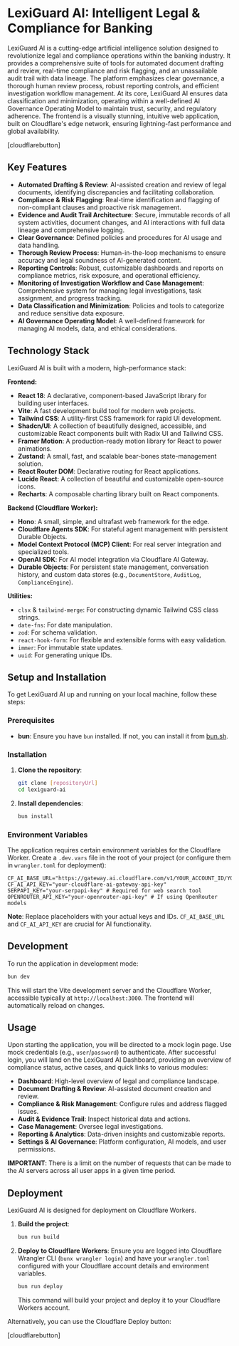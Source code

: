 # LexiGuard AI: Intelligent Legal & Compliance for Banking

LexiGuard AI is a cutting-edge artificial intelligence solution designed to revolutionize legal and compliance operations within the banking industry. It provides a comprehensive suite of tools for automated document drafting and review, real-time compliance and risk flagging, and an unassailable audit trail with data lineage. The platform emphasizes clear governance, a thorough human review process, robust reporting controls, and efficient investigation workflow management. At its core, LexiGuard AI ensures data classification and minimization, operating within a well-defined AI Governance Operating Model to maintain trust, security, and regulatory adherence. The frontend is a visually stunning, intuitive web application, built on Cloudflare's edge network, ensuring lightning-fast performance and global availability.

[cloudflarebutton]

## Key Features

*   **Automated Drafting & Review**: AI-assisted creation and review of legal documents, identifying discrepancies and facilitating collaboration.
*   **Compliance & Risk Flagging**: Real-time identification and flagging of non-compliant clauses and proactive risk management.
*   **Evidence and Audit Trail Architecture**: Secure, immutable records of all system activities, document changes, and AI interactions with full data lineage and comprehensive logging.
*   **Clear Governance**: Defined policies and procedures for AI usage and data handling.
*   **Thorough Review Process**: Human-in-the-loop mechanisms to ensure accuracy and legal soundness of AI-generated content.
*   **Reporting Controls**: Robust, customizable dashboards and reports on compliance metrics, risk exposure, and operational efficiency.
*   **Monitoring of Investigation Workflow and Case Management**: Comprehensive system for managing legal investigations, task assignment, and progress tracking.
*   **Data Classification and Minimization**: Policies and tools to categorize and reduce sensitive data exposure.
*   **AI Governance Operating Model**: A well-defined framework for managing AI models, data, and ethical considerations.

## Technology Stack

LexiGuard AI is built with a modern, high-performance stack:

**Frontend:**
*   **React 18**: A declarative, component-based JavaScript library for building user interfaces.
*   **Vite**: A fast development build tool for modern web projects.
*   **Tailwind CSS**: A utility-first CSS framework for rapid UI development.
*   **Shadcn/UI**: A collection of beautifully designed, accessible, and customizable React components built with Radix UI and Tailwind CSS.
*   **Framer Motion**: A production-ready motion library for React to power animations.
*   **Zustand**: A small, fast, and scalable bear-bones state-management solution.
*   **React Router DOM**: Declarative routing for React applications.
*   **Lucide React**: A collection of beautiful and customizable open-source icons.
*   **Recharts**: A composable charting library built on React components.

**Backend (Cloudflare Worker):**
*   **Hono**: A small, simple, and ultrafast web framework for the edge.
*   **Cloudflare Agents SDK**: For stateful agent management with persistent Durable Objects.
*   **Model Context Protocol (MCP) Client**: For real server integration and specialized tools.
*   **OpenAI SDK**: For AI model integration via Cloudflare AI Gateway.
*   **Durable Objects**: For persistent state management, conversation history, and custom data stores (e.g., `DocumentStore`, `AuditLog`, `ComplianceEngine`).

**Utilities:**
*   `clsx` & `tailwind-merge`: For constructing dynamic Tailwind CSS class strings.
*   `date-fns`: For date manipulation.
*   `zod`: For schema validation.
*   `react-hook-form`: For flexible and extensible forms with easy validation.
*   `immer`: For immutable state updates.
*   `uuid`: For generating unique IDs.

## Setup and Installation

To get LexiGuard AI up and running on your local machine, follow these steps:

### Prerequisites

*   **bun**: Ensure you have `bun` installed. If not, you can install it from [bun.sh](https://bun.sh/).

### Installation

1.  **Clone the repository**:
    ```bash
    git clone [repositoryUrl]
    cd lexiguard-ai
    ```

2.  **Install dependencies**:
    ```bash
    bun install
    ```

### Environment Variables

The application requires certain environment variables for the Cloudflare Worker. Create a `.dev.vars` file in the root of your project (or configure them in `wrangler.toml` for deployment):

```
CF_AI_BASE_URL="https://gateway.ai.cloudflare.com/v1/YOUR_ACCOUNT_ID/YOUR_GATEWAY_ID/openai"
CF_AI_API_KEY="your-cloudflare-ai-gateway-api-key"
SERPAPI_KEY="your-serpapi-key" # Required for web search tool
OPENROUTER_API_KEY="your-openrouter-api-key" # If using OpenRouter models
```
**Note**: Replace placeholders with your actual keys and IDs. `CF_AI_BASE_URL` and `CF_AI_API_KEY` are crucial for AI functionality.

## Development

To run the application in development mode:

```bash
bun dev
```

This will start the Vite development server and the Cloudflare Worker, accessible typically at `http://localhost:3000`. The frontend will automatically reload on changes.

## Usage

Upon starting the application, you will be directed to a mock login page. Use mock credentials (e.g., `user`/`password`) to authenticate. After successful login, you will land on the LexiGuard AI Dashboard, providing an overview of compliance status, active cases, and quick links to various modules:

*   **Dashboard**: High-level overview of legal and compliance landscape.
*   **Document Drafting & Review**: AI-assisted document creation and review.
*   **Compliance & Risk Management**: Configure rules and address flagged issues.
*   **Audit & Evidence Trail**: Inspect historical data and actions.
*   **Case Management**: Oversee legal investigations.
*   **Reporting & Analytics**: Data-driven insights and customizable reports.
*   **Settings & AI Governance**: Platform configuration, AI models, and user permissions.

**IMPORTANT**: There is a limit on the number of requests that can be made to the AI servers across all user apps in a given time period.

## Deployment

LexiGuard AI is designed for deployment on Cloudflare Workers.

1.  **Build the project**:
    ```bash
    bun run build
    ```

2.  **Deploy to Cloudflare Workers**:
    Ensure you are logged into Cloudflare Wrangler CLI (`bunx wrangler login`) and have your `wrangler.toml` configured with your Cloudflare account details and environment variables.

    ```bash
    bun run deploy
    ```

    This command will build your project and deploy it to your Cloudflare Workers account.

Alternatively, you can use the Cloudflare Deploy button:

[cloudflarebutton]